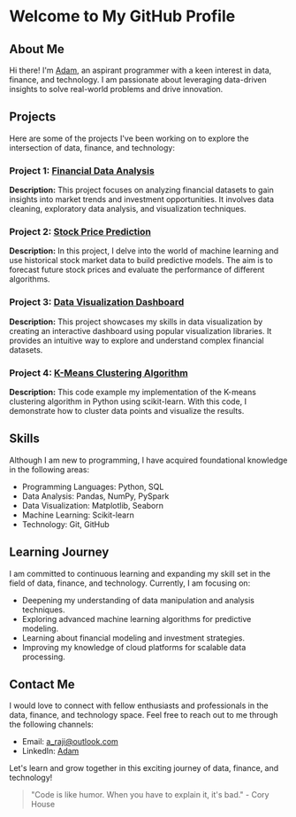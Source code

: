 # Welcome to My GitHub Profile

## About Me

Hi there! I'm [Adam](https://github.com/MorEnergy), an aspirant programmer with a keen interest in data, finance, and technology. I am passionate about leveraging data-driven insights to solve real-world problems and drive innovation.

## Projects

Here are some of the projects I've been working on to explore the intersection of data, finance, and technology:

### Project 1: [Financial Data Analysis](https://github.com/MorEnergy/Financial_data_analysis/tree/master)

**Description:** This project focuses on analyzing financial datasets to gain insights into market trends and investment opportunities. It involves data cleaning, exploratory data analysis, and visualization techniques.

### Project 2: [Stock Price Prediction](https://github.com/MorEnergy/stock_price_prediction/tree/master)

**Description:** In this project, I delve into the world of machine learning and use historical stock market data to build predictive models. The aim is to forecast future stock prices and evaluate the performance of different algorithms.

### Project 3: [Data Visualization Dashboard](https://github.com/MorEnergy/Finance_data_dashboard/tree/master)

**Description:** This project showcases my skills in data visualization by creating an interactive dashboard using popular visualization libraries. It provides an intuitive way to explore and understand complex financial datasets.

### Project 4: [K-Means Clustering Algorithm]()

**Description:** This code example my implementation of the K-means clustering algorithm in Python using scikit-learn. With this code, I demonstrate how to cluster data points and visualize the results.

## Skills

Although I am new to programming, I have acquired foundational knowledge in the following areas:

- Programming Languages: Python, SQL
- Data Analysis: Pandas, NumPy, PySpark
- Data Visualization: Matplotlib, Seaborn
- Machine Learning: Scikit-learn
- Technology: Git, GitHub

## Learning Journey

I am committed to continuous learning and expanding my skill set in the field of data, finance, and technology. Currently, I am focusing on:

- Deepening my understanding of data manipulation and analysis techniques.
- Exploring advanced machine learning algorithms for predictive modeling.
- Learning about financial modeling and investment strategies.
- Improving my knowledge of cloud platforms for scalable data processing.

## Contact Me

I would love to connect with fellow enthusiasts and professionals in the data, finance, and technology space. Feel free to reach out to me through the following channels:

- Email: [a_raji@outlook.com](mailto:a_raji@outlook.com)
- LinkedIn: [Adam](https://www.linkedin.com/in/adam-raji-/)

Let's learn and grow together in this exciting journey of data, finance, and technology!

> "Code is like humor. When you have to explain it, it's bad." - Cory House
